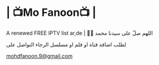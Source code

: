 # | 📺Mo Fanoon📺 |

A renewed FREE IPTV list ar,de 
 | 🤲🤲 اللهم صلّ على سيدنا محمد

لطلب اضافة قناة او فلم او مسلسل الرجاء التواصل على 

mohdfanoon.9@gmail.com
